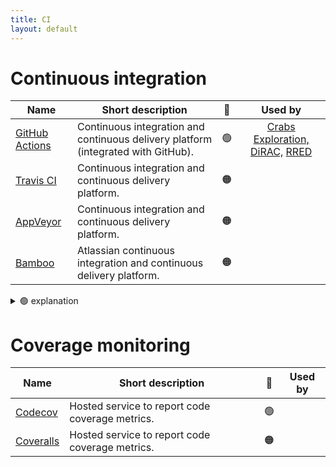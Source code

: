```yaml
---
title: CI
layout: default
---
```


# Continuous integration

| Name                                                                                  | Short description                                                                 | 🚦  |                                                                                         Used by                                                                                         |
| ------------------------------------------------------------------------------------- | --------------------------------------------------------------------------------- | --- | :-------------------------------------------------------------------------------------------------------------------------------------------------------------------------------------: |
| [GitHub Actions](https://docs.github.com/en/actions)                                  | Continuous integration and continuous delivery platform (integrated with GitHub). | 🟢  | [Crabs Exploration,](https://github.com/SainsburyWellcomeCentre/crabs-exploration) [DiRAC,](https://github.com/UCL-ARC/dirac-swift-api) [RRED](https://github.com/UCL-ARC/rred-reports) |
| [Travis CI](https://docs.travis-ci.com/)                                              | Continuous integration and continuous delivery platform.                          | 🟠  |                                                                                                                                                                                         |
| [AppVeyor](https://www.appveyor.com/docs/)                                            | Continuous integration and continuous delivery platform.                          | 🟠  |                                                                                                                                                                                         |
| [Bamboo](https://confluence.atlassian.com/bamboo/bamboo-documentation-289276551.html) | Atlassian continuous integration and continuous delivery platform.                | 🟠  |                                                                                                                                                                                         |

<details>
<summary> 🟢 explanation</summary>
We have many projects using github CI, it's both convenient and works well. It's become the standard. Also, note that it's free for public repos.
</details>

# Coverage monitoring

| Name                                     | Short description                               | 🚦  | Used by |
| ---------------------------------------- | ----------------------------------------------- | --- | :-----: |
| [Codecov](https://docs.codecov.com/docs) | Hosted service to report code coverage metrics. | 🟢  |         |
| [Coveralls](https://docs.coveralls.io/)  | Hosted service to report code coverage metrics. | 🟠  |         |
